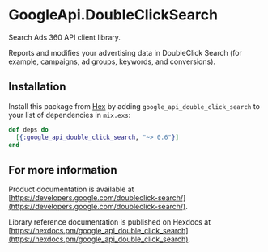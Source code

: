 # GoogleApi.DoubleClickSearch

Search Ads 360 API client library.

Reports and modifies your advertising data in DoubleClick Search (for example, campaigns, ad groups, keywords, and conversions).

## Installation

Install this package from [Hex](https://hex.pm) by adding
`google_api_double_click_search` to your list of dependencies in `mix.exs`:

```elixir
def deps do
  [{:google_api_double_click_search, "~> 0.6"}]
end
```

## For more information

Product documentation is available at [https://developers.google.com/doubleclick-search/](https://developers.google.com/doubleclick-search/).

Library reference documentation is published on Hexdocs at
[https://hexdocs.pm/google_api_double_click_search](https://hexdocs.pm/google_api_double_click_search).

